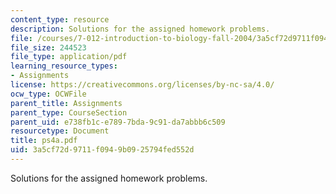 ```yaml
---
content_type: resource
description: Solutions for the assigned homework problems.
file: /courses/7-012-introduction-to-biology-fall-2004/3a5cf72d9711f0949b0925794fed552d_ps4a.pdf
file_size: 244523
file_type: application/pdf
learning_resource_types:
- Assignments
license: https://creativecommons.org/licenses/by-nc-sa/4.0/
ocw_type: OCWFile
parent_title: Assignments
parent_type: CourseSection
parent_uid: e738fb1c-e789-7bda-9c91-da7abbb6c509
resourcetype: Document
title: ps4a.pdf
uid: 3a5cf72d-9711-f094-9b09-25794fed552d
---
```

Solutions for the assigned homework problems.